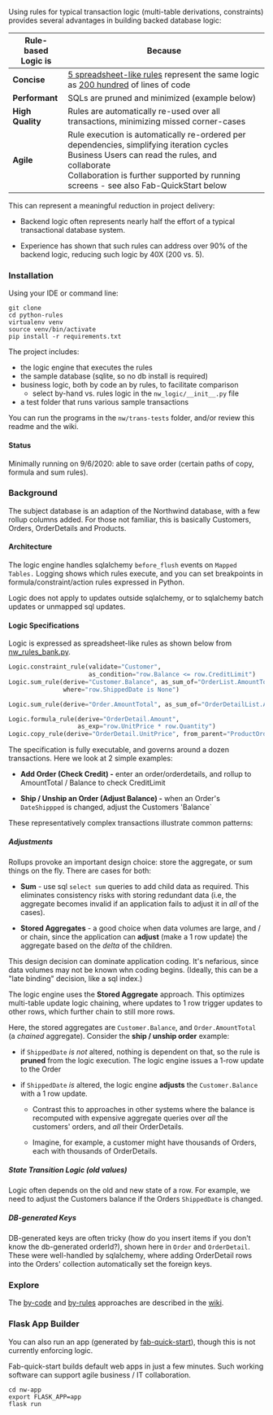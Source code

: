 Using rules for
typical transaction logic (multi-table derivations, constraints)
provides several advantages in building backed database logic:

| Rule-based<br>Logic is | Because |
| ------------- | ------------- |
| **Concise**  | [5 spreadsheet-like rules](by-rules) represent the same logic as [200 hundred](by-code) of lines of code|
| **Performant** | SQLs are pruned and minimized (example below)|
| **High Quality** | Rules are automatically re-used over all transactions, minimizing missed corner-cases|
| **Agile** | Rule execution is automatically re-ordered per dependencies, simplifying iteration cycles<br>Business Users can read the rules, and collaborate<br>Collaboration is further supported by running screens - see also Fab-QuickStart below |

This can represent a meaningful reduction in project delivery:

* Backend logic often represents nearly half the effort of
a typical transactional database system.

* Experience has shown that such rules can address over 90% of
the backend logic, reducing such logic by 40X (200 vs. 5).

### Installation
Using your IDE or command line: 
```
git clone
cd python-rules
virtualenv venv
source venv/bin/activate
pip install -r requirements.txt
```
The project includes:
* the logic engine that executes the rules
* the sample database (sqlite, so no db install is required)
* business logic, both by code an by rules,
to facilitate comparison
   * select by-hand vs. rules logic in the `nw_logic/__init__.py` file
* a test folder that runs various sample transactions

You can run the programs in the `nw/trans-tests` folder,
and/or review this readme and the wiki.

#### Status
Minimally running on 9/6/2020: able to save order (certain paths of copy, formula and sum rules).

### Background
The subject database is an adaption of the Northwind database,
with a few rollup columns added.
For those not familiar, this is basically
Customers, Orders, OrderDetails and Products.

#### Architecture
The logic engine handles sqlalchemy `before_flush` events on
`Mapped Tables.`  Logging shows which rules execute,
and you can set breakpoints in formula/constraint/action rules
expressed in Python.

Logic does not apply to updates outside sqlalchemy,
or to sqlalchemy batch updates or unmapped sql updates.

#### Logic Specifications
Logic is expressed as spreadsheet-like rules as shown below
from  [nw_rules_bank.py](https://github.com/valhuber/python-rules/blob/master/nw/nw_logic/nw_rules_bank.py).  
```python
Logic.constraint_rule(validate="Customer",
                      as_condition="row.Balance <= row.CreditLimit")
Logic.sum_rule(derive="Customer.Balance", as_sum_of="OrderList.AmountTotal",
               where="row.ShippedDate is None")

Logic.sum_rule(derive="Order.AmountTotal", as_sum_of="OrderDetailList.Amount")

Logic.formula_rule(derive="OrderDetail.Amount",
                   as_exp="row.UnitPrice * row.Quantity")
Logic.copy_rule(derive="OrderDetail.UnitPrice", from_parent="ProductOrdered.UnitPrice")
```
The specification is fully executable, and governs around a
dozen transactions.  Here we look at 2 simple examples:

* **Add Order (Check Credit) -** enter an order/orderdetails,
and rollup to AmountTotal / Balance to check CreditLimit

* **Ship / Unship an Order (Adjust Balance) -** when an Order's `DateShippped`
is changed, adjust the Customers 'Balance`

These representatively complex transactions illustrate common patterns:

##### Adjustments
Rollups provoke an important design choice: store the aggregate,
or sum things on the fly.  There are cases for both:
   - **Sum** - use sql `select sum` queries to add child data as required.
   This eliminates consistency risks with storing redundant data
   (i.e, the aggregate becomes invalid if an application fails to
   adjust it in *all* of the cases).
   
   - **Stored Aggregates** - a good choice when data volumes are large, and / or chain,
   since the application can **adjust** (make a 1 row update) the aggregate based on the
   *delta* of the children.

This design decision can dominate application coding.  It's nefarious,
since data volumes may not be known whn coding begins.  (Ideally, this can be
a "late binding" decision, like a sql index.)

The logic engine uses the **Stored Aggregate** approach.  This optimizes
multi-table update logic chaining, where updates to 1 row
trigger updates to other rows, which further chain to still more rows.

Here, the stored aggregates are `Customer.Balance`, and `Order.AmountTotal`
(a *chained* aggregate).  Consider the **ship / unship order** example:
* if `ShippedDate` *is not* altered, nothing is dependent on that,
so the rule is **pruned** from the logic execution.
The logic engine issues a 1-row update to the Order

* if `ShippedDate` *is* altered, the logic engine **adjusts** the `Customer.Balance`
with a 1 row update.
  * Contrast this to approaches in other systems where
the balance is recomputed with expensive aggregate queries over *all*
the customers' orders, and *all* their OrderDetails.

  *   Imagine, for example, a customer might have
   thousands of Orders, each with thousands of OrderDetails.

##### State Transition Logic (old values)
Logic often depends on the old and new state of a row.
For example, we need to adjust the Customers balance
if the Orders `ShippedDate` is changed.

##### DB-generated Keys
DB-generated keys are often tricky (how do you insert
items if you don't know the db-generated orderId?), shown here in `Order`
and `OrderDetail`.  These were well-handled by sqlalchemy,
where adding OrderDetail rows into the Orders' collection automatically
set the foreign keys.

### Explore
The [by-code](https://github.com/valhuber/python-rules/wiki/by-code)
and [by-rules](https://github.com/valhuber/python-rules/wiki/by-code)
approaches are described in the 
[wiki](https://github.com/valhuber/python-rules/wiki).


### Flask App Builder
You can also run an app (generated by [fab-quick-start](https://github.com/valhuber/fab-quick-start/wiki)), though this is not currently enforcing logic.

Fab-quick-start builds default web apps in just a few minutes.  Such working software can support agile business / IT collaboration.

```
cd nw-app
export FLASK_APP=app
flask run
```

